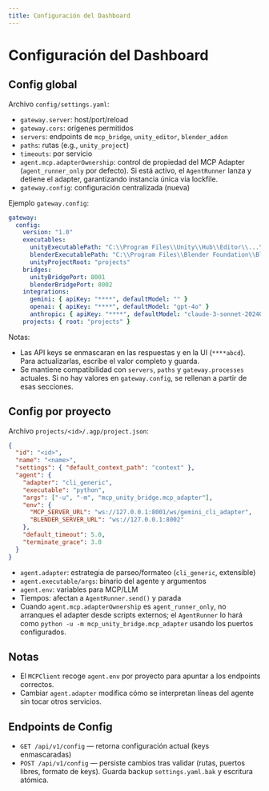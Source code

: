 ```yaml
---
title: Configuración del Dashboard
---
```


# Configuración del Dashboard

## Config global
Archivo `config/settings.yaml`:
- `gateway.server`: host/port/reload
- `gateway.cors`: orígenes permitidos
- `servers`: endpoints de `mcp_bridge`, `unity_editor`, `blender_addon`
- `paths`: rutas (e.g., `unity_project`)
- `timeouts`: por servicio
- `agent.mcp.adapterOwnership`: control de propiedad del MCP Adapter (`agent_runner_only` por defecto). Si está activo, el `AgentRunner` lanza y detiene el adapter, garantizando instancia única via lockfile.
- `gateway.config`: configuración centralizada (nueva)

Ejemplo `gateway.config`:

```yaml
gateway:
  config:
    version: "1.0"
    executables:
      unityExecutablePath: "C:\\Program Files\\Unity\\Hub\\Editor\\...\\Unity.exe"
      blenderExecutablePath: "C:\\Program Files\\Blender Foundation\\Blender 4.1\\blender.exe"
      unityProjectRoot: "projects"
    bridges:
      unityBridgePort: 8001
      blenderBridgePort: 8002
    integrations:
      gemini: { apiKey: "****", defaultModel: "" }
      openai: { apiKey: "****", defaultModel: "gpt-4o" }
      anthropic: { apiKey: "****", defaultModel: "claude-3-sonnet-20240229" }
    projects: { root: "projects" }
```

Notas:
- Las API keys se enmascaran en las respuestas y en la UI (`****abcd`). Para actualizarlas, escribe el valor completo y guarda.
- Se mantiene compatibilidad con `servers`, `paths` y `gateway.processes` actuales. Si no hay valores en `gateway.config`, se rellenan a partir de esas secciones.

## Config por proyecto
Archivo `projects/<id>/.agp/project.json`:

```json
{
  "id": "<id>",
  "name": "<name>",
  "settings": { "default_context_path": "context" },
  "agent": {
    "adapter": "cli_generic",
    "executable": "python",
    "args": ["-u", "-m", "mcp_unity_bridge.mcp_adapter"],
    "env": {
      "MCP_SERVER_URL": "ws://127.0.0.1:8001/ws/gemini_cli_adapter",
      "BLENDER_SERVER_URL": "ws://127.0.0.1:8002"
    },
    "default_timeout": 5.0,
    "terminate_grace": 3.0
  }
}
```

- `agent.adapter`: estrategia de parseo/formateo (`cli_generic`, extensible)
- `agent.executable/args`: binario del agente y argumentos
- `agent.env`: variables para MCP/LLM
- Tiempos: afectan a `AgentRunner.send()` y parada
 - Cuando `agent.mcp.adapterOwnership` es `agent_runner_only`, no arranques el adapter desde scripts externos; el `AgentRunner` lo hará como `python -u -m mcp_unity_bridge.mcp_adapter` usando los puertos configurados.

## Notas
- El `MCPClient` recoge `agent.env` por proyecto para apuntar a los endpoints correctos.
- Cambiar `agent.adapter` modifica cómo se interpretan líneas del agente sin tocar otros servicios.

## Endpoints de Config
- `GET /api/v1/config` — retorna configuración actual (keys enmascaradas)
- `POST /api/v1/config` — persiste cambios tras validar (rutas, puertos libres, formato de keys). Guarda backup `settings.yaml.bak` y escritura atómica.
